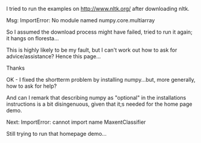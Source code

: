 I tried to run the examples on http://www.nltk.org/ after downloading nltk.

Msg: ImportError: No module named numpy.core.multiarray

So I assumed the download process might have failed, tried to run it again; it hangs on floresta...

This is highly likely to be my fault, but I can't work out how to ask for advice/assistance? Hence this page...

Thanks

OK - I fixed the shortterm problem by installing numpy...but, more generally, how to ask for help? 

And can I remark that describing numpy as "optional" in the installations instructions is a bit disingenuous, given that it;s needed for the home page demo.

Next:
ImportError: cannot import name MaxentClassifier

Still trying to run that homepage demo...

 

